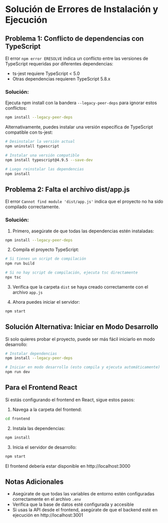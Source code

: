 # Solución de Errores de Instalación y Ejecución

## Problema 1: Conflicto de dependencias con TypeScript

El error `npm error ERESOLVE` indica un conflicto entre las versiones de TypeScript requeridas por diferentes dependencias:
- ts-jest requiere TypeScript < 5.0
- Otras dependencias requieren TypeScript 5.8.x

### Solución:

Ejecuta npm install con la bandera `--legacy-peer-deps` para ignorar estos conflictos:

```bash
npm install --legacy-peer-deps
```

Alternativamente, puedes instalar una versión específica de TypeScript compatible con ts-jest:

```bash
# Desinstalar la versión actual
npm uninstall typescript

# Instalar una versión compatible
npm install typescript@4.9.5 --save-dev

# Luego reinstalar las dependencias
npm install
```

## Problema 2: Falta el archivo dist/app.js

El error `Cannot find module 'dist/app.js'` indica que el proyecto no ha sido compilado correctamente.

### Solución:

1. Primero, asegúrate de que todas las dependencias estén instaladas:

```bash
npm install --legacy-peer-deps
```

2. Compila el proyecto TypeScript:

```bash
# Si tienes un script de compilación
npm run build

# Si no hay script de compilación, ejecuta tsc directamente
npx tsc
```

3. Verifica que la carpeta `dist` se haya creado correctamente con el archivo `app.js`

4. Ahora puedes iniciar el servidor:

```bash
npm start
```

## Solución Alternativa: Iniciar en Modo Desarrollo

Si solo quieres probar el proyecto, puede ser más fácil iniciarlo en modo desarrollo:

```bash
# Instalar dependencias
npm install --legacy-peer-deps

# Iniciar en modo desarrollo (esto compila y ejecuta automáticamente)
npm run dev
```

## Para el Frontend React

Si estás configurando el frontend en React, sigue estos pasos:

1. Navega a la carpeta del frontend:

```bash
cd frontend
```

2. Instala las dependencias:

```bash
npm install
```

3. Inicia el servidor de desarrollo:

```bash
npm start
```

El frontend debería estar disponible en http://localhost:3000

## Notas Adicionales

- Asegúrate de que todas las variables de entorno estén configuradas correctamente en el archivo `.env`
- Verifica que la base de datos esté configurada y accesible
- Si usas la API desde el frontend, asegúrate de que el backend esté en ejecución en http://localhost:3001
